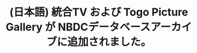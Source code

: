 ---
layout: post-en-none
published: true
title: '(日本語) 統合TV および Togo Picture Gallery が NBDCデータベースアーカイブに追加されました。'
tags:
- サービス
category: en
---